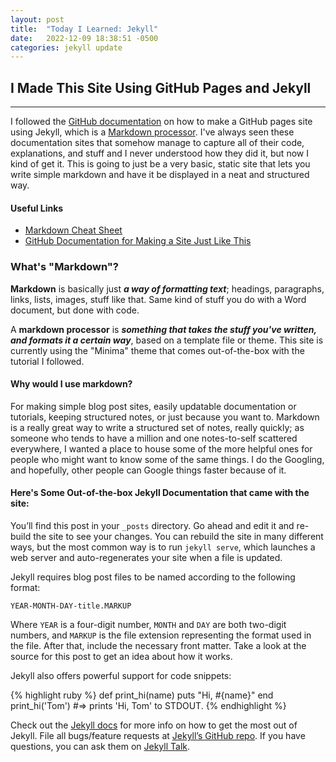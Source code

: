 ```yaml
---
layout: post
title:  "Today I Learned: Jekyll"
date:   2022-12-09 18:38:51 -0500
categories: jekyll update
---
```




## I Made This Site Using GitHub Pages and Jekyll
---

I followed the [GitHub documentation](https://docs.github.com/en/pages/setting-up-a-github-pages-site-with-jekyll) on how to make a GitHub pages site using Jekyll, which is a [Markdown processor](#whats-markdown). I've always seen these documentation sites that somehow manage to capture all of their code, explanations, and stuff and I never understood how they did it, but now I kind of get it. This is going to just be a very basic, static site that lets you write simple markdown and have it be displayed in a neat and structured way.


#### Useful Links

- [Markdown Cheat Sheet](https://www.markdownguide.org/cheat-sheet/)
- [GitHub Documentation for Making a Site Just Like This](https://docs.github.com/en/pages/setting-up-a-github-pages-site-with-jekyll)


### What's "Markdown"?

**Markdown** is basically just ***a way of formatting text***; headings, paragraphs, links, lists, images, stuff like that. Same kind of stuff you do with a Word document, but done with code.

A **markdown processor** is ***something that takes the stuff you've written, and formats it a certain way***, based on a template file or theme. This site is currently using the "Minima" theme that comes out-of-the-box with the tutorial I followed.


#### Why would I use markdown?

For making simple blog post sites, easily updatable documentation or tutorials, keeping structured notes, or just because you want to. Markdown is a really great way to write a structured set of notes, really quickly; as someone who tends to have a million and one notes-to-self scattered everywhere, I wanted a place to house some of the more helpful ones for people who might want to know some of the same things. I do the Googling, and hopefully, other people can Google things faster because of it.

#### Here's Some Out-of-the-box Jekyll Documentation that came with the site:

You’ll find this post in your `_posts` directory. Go ahead and edit it and re-build the site to see your changes. You can rebuild the site in many different ways, but the most common way is to run `jekyll serve`, which launches a web server and auto-regenerates your site when a file is updated.

Jekyll requires blog post files to be named according to the following format:

`YEAR-MONTH-DAY-title.MARKUP`

Where `YEAR` is a four-digit number, `MONTH` and `DAY` are both two-digit numbers, and `MARKUP` is the file extension representing the format used in the file. After that, include the necessary front matter. Take a look at the source for this post to get an idea about how it works.

Jekyll also offers powerful support for code snippets:

{% highlight ruby %}
def print_hi(name)
  puts "Hi, #{name}"
end
print_hi('Tom')
#=> prints 'Hi, Tom' to STDOUT.
{% endhighlight %}

Check out the [Jekyll docs][jekyll-docs] for more info on how to get the most out of Jekyll. File all bugs/feature requests at [Jekyll’s GitHub repo][jekyll-gh]. If you have questions, you can ask them on [Jekyll Talk][jekyll-talk].

[jekyll-docs]: https://jekyllrb.com/docs/home
[jekyll-gh]:   https://github.com/jekyll/jekyll
[jekyll-talk]: https://talk.jekyllrb.com/
